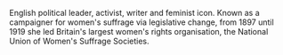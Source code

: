 English political leader, activist, writer and feminist icon. Known as a
campaigner for women's suffrage via legislative change, from 1897 until
1919 she led Britain's largest women's rights organisation, the National
Union of Women's Suffrage Societies.